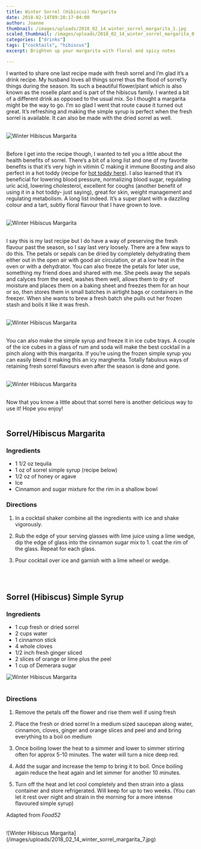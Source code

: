 ```yaml
---
title: Winter Sorrel (Hibiscus) Margarita
date: 2018-02-14T09:28:17-04:00
author: Joanne
thumbnail: /images/uploads/2018_02_14_winter_sorrel_margarita_1.jpg
scaled_thumbnail: /images/uploads/2018_02_14_winter_sorrel_margarita_0.jpg
categories: ["drinks"]
tags: ["cocktails", "hibiscus"]
excerpt: Brighten up your margarita with floral and spicy notes

---
```


I wanted to share one last recipe made with fresh sorrel and I’m glad it’s a drink recipe.  My husband loves all things sorrel thus the flood of sorrel’ly things during the season. Its such a beautiful flower/plant which is also known as the roselle plant and is part of the hibiscus family.  I wanted a bit of a different drink as opposed to the usual mix.  So I thought a margarita might be the way to go. I’m so glad I went that route cause it turned out great. It’s refreshing and making the simple syrup is perfect when the fresh sorrel is available.  It can also be made with the dried sorrel as well.
</br>
</br>

![Winter Hibiscus Margarita](/images/uploads/2018_02_14_winter_sorrel_margarita_2.jpg)
</br>
</br>

Before I get into the recipe though, I wanted to tell you a little about the health benefits of sorrel. There’s a bit of a long list and one of my favorite benefits is that it’s very high in vitimin C making it immune Boosting and also perfect in a hot toddy (recipe for [hot toddy here](https://www.oliveandmango.com/sorrel-hibiscus-hot-toddy/)). I also learned that it’s beneficial for lowering blood pressure, normalizing blood sugar, regulating uric acid, lowering cholesterol, excellent for coughs (another benefit of using it in a hot toddy- just saying), great for skin, weight management and regulating metabolism. A long list indeed. It’s a super plant with a dazzling colour and a tart, subtly floral flavour that I have grown to love.
</br>
</br>

![Winter Hibiscus Margarita](/images/uploads/2018_02_14_winter_sorrel_margarita_3.jpg)
</br>
</br>

I say this is my last recipe but I do have a way of preserving the fresh flavour past the season, so I say last very loosely. There are a few ways to do this. The petals or sepals can be dried by completely dehydrating them either out in the open air with good air circulation, or at a low heat in the oven or with a dehydrator. You can also freeze the petals for later use, something my friend does and shared with me. She peels away the sepals and calyces from the seed, washes them well, allows them to dry of moisture and places them on a baking sheet and freezes them for an hour or so, then stores them in small batches in airtight bags or containers in the freezer. When she wants to brew a fresh batch she pulls out her frozen stash and boils it like it was fresh.
</br>
</br>

![Winter Hibiscus Margarita](/images/uploads/2018_02_14_winter_sorrel_margarita_4.jpg)
</br>
</br>

You can also make the simple syrup and freeze it in ice cube trays. A couple of the ice cubes in a glass of rum and soda will make the best cocktail in a pinch along with this margarita.  If you’re using the frozen simple syrup you can easily blend it making this an icy margherita. Totally fabulous ways of retaining fresh sorrel flavours even after the season is done and gone.
</br>
</br>

![Winter Hibiscus Margarita](/images/uploads/2018_02_14_winter_sorrel_margarita_5.jpg)
</br>
</br>

Now that you know a little about that sorrel here is another delicious way to use it! Hope you enjoy! 
</br>
</br>


## Sorrel/Hibiscus Margarita 

### Ingredients 

* 1 1/2 oz tequila 
* 1 oz of sorrel simple syrup (recipe below) 
* 1/2 oz of honey or agave 
* Ice 
* Cinnamon and sugar mixture for the rim in a shallow bowl 

### Directions
1. In a cocktail shaker combine all the ingredients with ice and shake vigorously. 

1. Rub the edge of your serving glasses with lime juice using a lime wedge, dip the edge of glass into the cinnamon sugar mix to 1. coat the rim of the glass. Repeat for each glass. 
 
1. Pour cocktail over ice and garnish with a lime wheel or wedge. 
</br>
</br>

## Sorrel (Hibiscus) Simple Syrup 

### Ingredients 

* 1 cup fresh or dried sorrel 
* 2 cups water 
* 1 cinnamon stick 
* 4 whole cloves 
* 1/2 inch fresh ginger sliced 
* 2 slices of orange or lime plus the peel 
* 1 cup of Demerara sugar  

![Winter Hibiscus Margarita](/images/uploads/2018_02_14_winter_sorrel_margarita_6.jpg)
</br>
</br>

### Directions 

1. Remove the petals off the flower and rise them well if using fresh 

1. Place the fresh or dried sorrel In a medium sized saucepan along water, cinnamon, cloves, ginger and orange slices and peel and and bring everything to a boil on medium

1. Once boiling lower the heat to a simmer and lower to simmer stirring often for approx 5-10 minutes. The water will turn a nice deep red. 

1. Add the sugar and increase the temp to bring it to boil. Once boiling again reduce the heat again and let simmer for another 10 minutes. 

1. Turn off the heat and let cool completely and then strain into a glass container and store refrigerated. Will keep for up to two weeks. (You can let it rest over night and strain in the morning for a more intense flavoured simple syrup)  

Adapted from *Food52*

<br>
![Winter Hibiscus Margarita](/images/uploads/2018_02_14_winter_sorrel_margarita_7.jpg)
